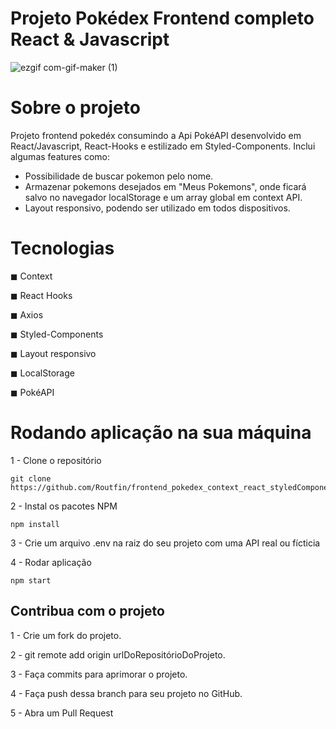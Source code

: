 # Projeto Pokédex Frontend completo React & Javascript

![ezgif com-gif-maker (1)](https://user-images.githubusercontent.com/99502194/198330240-c65d9d00-43fa-4786-a96b-5c5bc4b808c8.gif)

# Sobre o projeto

Projeto frontend pokedéx consumindo a Api PokéAPI desenvolvido em React/Javascript, React-Hooks e estilizado em Styled-Components.
Inclui algumas features como:

- Possibilidade de buscar pokemon pelo nome.
- Armazenar pokemons desejados em "Meus Pokemons", onde ficará salvo no navegador localStorage e um array global em context API.
- Layout responsivo, podendo ser utilizado em todos dispositivos.

# Tecnologias

 ◼ Context </p>
 ◼ React Hooks</p>
 ◼ Axios</p>
 ◼ Styled-Components</p>
 ◼ Layout responsivo</p>
 ◼ LocalStorage</p>
 ◼ PokéAPI</p>
 
 # Rodando aplicação na sua máquina

1 - Clone o repositório

    git clone https://github.com/Routfin/frontend_pokedex_context_react_styledComponents.git

2 - Instal os pacotes NPM

    npm install 

3 - Crie um arquivo .env na raiz do seu projeto com uma API real ou fícticia  

4 - Rodar aplicação
    
    npm start


## Contribua com o projeto

1 - Crie um fork do projeto.

2 - git remote add origin urlDoRepositórioDoProjeto.

3 - Faça commits para aprimorar o projeto.

4 - Faça push dessa branch para seu projeto no GitHub.

5 - Abra um Pull Request
